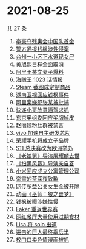 # 2021-08-25

共 27 条

<!-- BEGIN ZHIHUSEARCH -->
<!-- 最后更新时间 Wed Aug 25 2021 21:22:19 GMT+0800 (China Standard Time) -->
1. [李豪夺残奥会中国队首金](https://www.zhihu.com/search?q=李豪)
1. [警方通报钱枫涉性侵案](https://www.zhihu.com/search?q=钱枫)
1. [台州一小区下水道现女尸 ](https://www.zhihu.com/search?q=台州女尸)
1. [黄旭熙日程全面取消](https://www.zhihu.com/search?q=黄旭熙)
1. [阿里王某文妻子爆料](https://www.zhihu.com/search?q=阿里女员工)
1. [海贼王 1023 话情报](https://www.zhihu.com/search?q=海贼王)
1. [Steam 截图成定制商品](https://www.zhihu.com/search?q=steam)
1. [湖南卫视回应钱枫事件](https://www.zhihu.com/search?q=湖南卫视回应)
1. [阿里案嫌犯张某被批捕 ](https://www.zhihu.com/search?q=阿里张某)
1. [快递小哥故意酒驾求抓](https://www.zhihu.com/search?q=快递小哥)
1. [东京奥组委回应奖牌掉皮](https://www.zhihu.com/search?q=奖牌掉皮)
1. [赵丽颖粉丝群被禁言](https://www.zhihu.com/search?q=赵丽颖粉丝群)
1. [vivo 加速自主研发芯片](https://www.zhihu.com/search?q=vivo芯片)
1. [荣耀手机将成立子品牌](https://www.zhihu.com/search?q=星耀)
1. [S11 总决赛改为欧洲举办](https://www.zhihu.com/search?q=s11全球总决赛)
1. [《老娘舅》导演屠耀麟去世](https://www.zhihu.com/search?q=屠耀麟)
1. [《扫黑风暴》导演亲自答](https://www.zhihu.com/search?q=扫黑风暴)
1. [小米回应成立公寓管理公司](https://www.zhihu.com/search?q=小米公寓)
1. [奈雪的茶深夜致歉](https://www.zhihu.com/search?q=奈雪的茶)
1. [网传多益公关女生全被开除](https://www.zhihu.com/search?q=多益网络)
1. [动画《巫师：狼之噩梦》](https://www.zhihu.com/search?q=巫师3)
1. [钱枫被曝涉嫌性侵](https://www.zhihu.com/search?q=钱枫)
1. [Faker 重返世界赛](https://www.zhihu.com/search?q=faker)
1. [网红餐厅大量使用过期食材](https://www.zhihu.com/search?q=胖哥俩肉蟹煲)
1. [Lisa 将 solo 出道](https://www.zhihu.com/search?q=Lisa)
1. [进击的巨人最终季后半](https://www.zhihu.com/search?q=进击的巨人)
1. [校门口卖色情漫画被抓](https://www.zhihu.com/search?q=非法出版物)
<!-- END ZHIHUSEARCH -->
